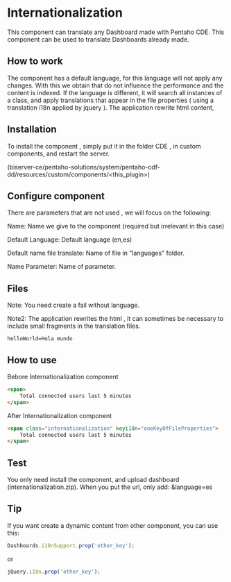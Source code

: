 # Internationalization

This component can translate any Dashboard made with Pentaho CDE. This component can be used to translate Dashboards already made.

## How to work

The component has a default language, for this language will not apply any changes. With this we obtain that do not influence the performance and the content is indexed. If the language is different, it will search all instances of a class, and apply translations that appear in the file properties ( using a translation i18n applied by jquery ).
The application rewrite html content,

## Installation

To install the component , simply put it in the folder CDE , in custom components, and restart the server.

(biserver-ce/pentaho-solutions/system/pentaho-cdf-dd/resources/custom/components/<this_plugin>)


## Configure component

There are parameters that are not used , we will focus on the following:

Name: Name we give to the component (required but irrelevant in this case)

Default Language: Default language (en,es)

Default name file translate: Name of file in "languages" folder.

Name Parameter: Name of parameter.

## Files
Note: You need create a fail without language.

Note2: The application rewrites the html , it can sometimes be necessary to include small fragments in the translation files.

```properties
helloWorld=Hola mundo
```

## How to use

Bebore Internationalization component
```html
<span>
	Total connected users last 5 minutes
</span>
```
After Internationalization component
```html
<span class="internationalization" keyi18n="oneKeyOfFileProperties">
	Total connected users last 5 minutes
</span>
```

## Test

You only need install the component, and upload dashboard (internationalization.zip).
When you put the url, only add: &language=es

## Tip

If you want create a dynamic content from other component, you can use this:

```javascript
Dashboards.i18nSupport.prop('other_key');
```

or

```javascript
jQuery.i18n.prop('other_key');
```
